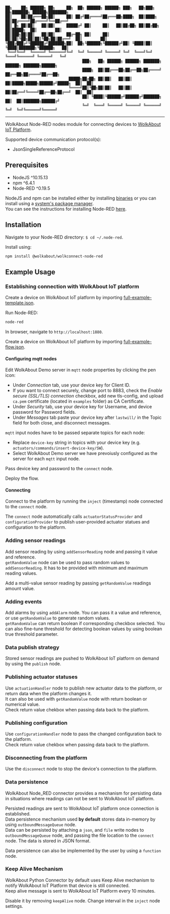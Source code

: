 ```
██╗    ██╗ ██████╗ ██╗     ██╗  ██╗ ██████╗ ██████╗ ███╗   ██╗███╗   ██╗███████╗ ██████╗████████╗
██║    ██║██╔═══██╗██║     ██║ ██╔╝██╔════╝██╔═══██╗████╗  ██║████╗  ██║██╔════╝██╔════╝╚══██╔══╝
██║ █╗ ██║██║   ██║██║     █████╔╝ ██║     ██║   ██║██╔██╗ ██║██╔██╗ ██║█████╗  ██║        ██║   
██║███╗██║██║   ██║██║     ██╔═██╗ ██║     ██║   ██║██║╚██╗██║██║╚██╗██║██╔══╝  ██║        ██║   
╚███╔███╔╝╚██████╔╝███████╗██║  ██╗╚██████╗╚██████╔╝██║ ╚████║██║ ╚████║███████╗╚██████╗   ██║   
 ╚══╝╚══╝  ╚═════╝ ╚══════╝╚═╝  ╚═╝ ╚═════╝ ╚═════╝ ╚═╝  ╚═══╝╚═╝  ╚═══╝╚══════╝ ╚═════╝   ╚═╝   
                                  ███╗   ██╗ ██████╗ ██████╗ ███████╗    ██████╗ ███████╗██████╗ 
                                  ████╗  ██║██╔═══██╗██╔══██╗██╔════╝    ██╔══██╗██╔════╝██╔══██╗
                            █████╗██╔██╗ ██║██║   ██║██║  ██║█████╗█████╗██████╔╝█████╗  ██║  ██║
                            ╚════╝██║╚██╗██║██║   ██║██║  ██║██╔══╝╚════╝██╔══██╗██╔══╝  ██║  ██║
                                  ██║ ╚████║╚██████╔╝██████╔╝███████╗    ██║  ██║███████╗██████╔╝
                                  ╚═╝  ╚═══╝ ╚═════╝ ╚═════╝ ╚══════╝    ╚═╝  ╚═╝╚══════╝╚═════╝ 
```
--- 
WolkAbout Node-RED nodes module for connecting devices to [WolkAbout IoT Platform](https://demo.wolkabout.com/).

Supported device communication protocol(s):
* JsonSingleReferenceProtocol

## Prerequisites

* NodeJS ^10.15.13
* npm ^6.4.1
* Node-RED ^0.19.5

NodeJS and npm can be installed either by installing [binaries](https://nodejs.org/en/download/) or you can install using a [system's package manager](https://nodejs.org/en/download/package-manager/).<br>
You can see the instructions for installing Node-RED [here](https://nodered.org/docs/getting-started/installation).

## Installation

Navigate to your Node-RED directory: ```$ cd ~/.node-red```.

Install using:

```sh
npm install @wolkabout/wolkconnect-node-red
```

## Example Usage

### Establishing connection with WolkAbout IoT platform

Create a device on WolkAbout IoT platform by importing [full-example-template.json](/examples/full-feature-set/full-example-template.json).<br>

Run Node-RED:

```sh
node-red
```

In browser, navigate to ```http://localhost:1880```.

Create a device on WolkAbout IoT platform by importing [full-example-flow.json](/examples/full-feature-set/full-example-flow.json).

#### Configuring mqtt nodes

Edit WolkAbout Demo server in ```mqtt``` node properties by clicking the pen icon:

- Under *Connection* tab, use your device key for Client ID.
- If you want to connect securely, change port to 8883, check the *Enable secure (SSL/TLS) connection* checkbox, add new tls-config, and upload ```ca.pem``` certificate (located in ```examples``` folder) as CA Certificate.
- Under *Security* tab, use your device key for Username, and device password for Password fields.
- Under *Messages* tab paste your device key after ```lastwill/``` in the Topic field for both close, and disconnect messages.

```mqtt``` input nodes have to be passed separate topics for each node:

- Replace ```device-key``` string in topics with your device key (e.g. ```actuators/commands/insert-device-key/SW```).
- Select WolkAbout Demo server we have prevoiusly configured as the server for each ```mqtt``` input node.

Pass device key and password to the ```connect``` node.

Deploy the flow.

#### Connecting

Connect to the platform by running the ```inject``` (timestamp) node connected to the ```connect``` node.

The ```connect``` node automatically calls ```actuatorStatusProvider``` and ```configurationProvider```  to publish user-provided actuator statues and configuration to the platform.

### Adding sensor readings

Add sensor reading by using ```addSensorReading``` node and passing it value and reference.<br>
```getRandomValue``` node can be used to pass random values to ```addSensorReading```. It has to be provided with minimum and maximum reading values.

Add a multi-value sensor reading by passing ```getRandomValue``` readings amount value.

### Adding events

Add alarms by using ```addAlarm``` node. You can pass it a value and reference, or use ```getRandomValue``` to generate random values.<br>
```getRandomValue``` can return boolean if corresponding checkbox selected. You can also fine-tune threshold for detecting boolean values by using boolean true threshold parameter.

### Data publish strategy

Stored sensor readings are pushed to WolkAbout IoT platform on demand by using the ```publish``` node.

### Publishing actuator statuses

Use ```actuationHandler``` node to publish new actuator data to the platform, or return data when the platform changes it.<br>
It can also be used with ```getRandomValue``` node with return boolean or numerical value.<br>
Check return value chekbox when passing data back to the platform.

### Publishing configuration

Use ```configurationHandler``` node to pass the changed configuration back to the platform.<br>
Check return value chekbox when passing data back to the platform.

### Disconnecting from the platform

Use the ```disconnect``` node to stop the device's connection to the platform.

### Data persistence

WolkAbout Node_RED connector provides a mechanism for persisting data in situations where readings can not be sent to WolkAbout IoT platform.<br>

Persisted readings are sent to WolkAbout IoT platform once connection is established.<br>
Data persistence mechanism used **by default** stores data in-memory by using ```outboundMessageQueue``` node.<br>
Data can be persisted by attaching a ```json```, and ```file``` write nodes to ```outboundMessageQueue``` node, and passing the file location to the ```connect``` node. The data is stored in JSON format.<br>

Data persistence can also be implemented by the user by using a ```function``` node.<br>

### Keep Alive Mechanism

WolkAbout Python Connector by default uses Keep Alive mechanism to notify WolkAbout IoT Platform that device is still connected.<br>
Keep alive message is sent to WolkAbout IoT Platform every 10 minutes.<br>

Disable it by removing ```keepAlive``` node. Change interval in the ```inject``` node settings.